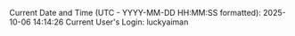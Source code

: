 Current Date and Time (UTC - YYYY-MM-DD HH:MM:SS formatted): 2025-10-06 14:14:26
Current User's Login: luckyaiman
